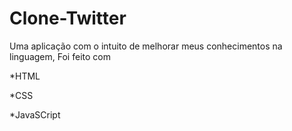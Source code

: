 # Clone-Twitter
Uma aplicação com o intuito de melhorar meus conhecimentos na linguagem,
Foi feito com 


*HTML

*CSS 

*JavaSCript
